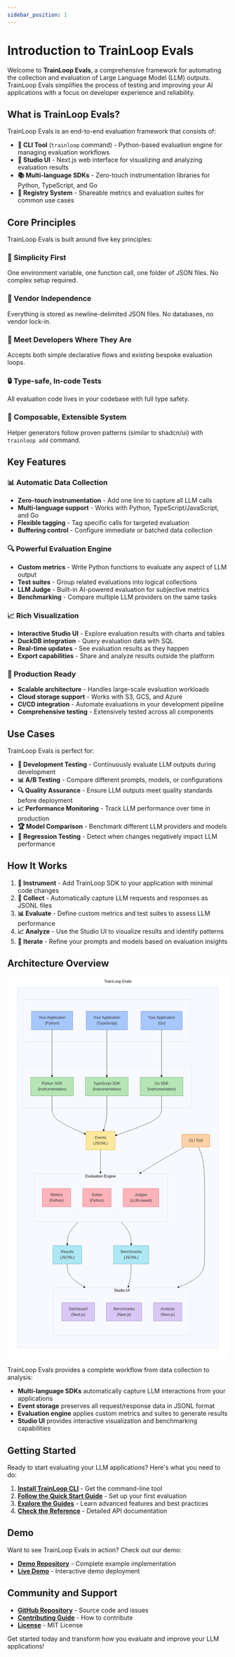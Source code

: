 ```yaml
---
sidebar_position: 1
---
```


# Introduction to TrainLoop Evals

Welcome to **TrainLoop Evals**, a comprehensive framework for automating the collection and evaluation of Large Language Model (LLM) outputs. TrainLoop Evals simplifies the process of testing and improving your AI applications with a focus on developer experience and reliability.

## What is TrainLoop Evals?

TrainLoop Evals is an end-to-end evaluation framework that consists of:

- **🤖 CLI Tool** (`trainloop` command) - Python-based evaluation engine for managing evaluation workflows
- **🎨 Studio UI** - Next.js web interface for visualizing and analyzing evaluation results
- **📚 Multi-language SDKs** - Zero-touch instrumentation libraries for Python, TypeScript, and Go
- **🔧 Registry System** - Shareable metrics and evaluation suites for common use cases

## Core Principles

TrainLoop Evals is built around five key principles:

### 🎯 Simplicity First
One environment variable, one function call, one folder of JSON files. No complex setup required.

### 🔄 Vendor Independence
Everything is stored as newline-delimited JSON files. No databases, no vendor lock-in.

### 👥 Meet Developers Where They Are
Accepts both simple declarative flows and existing bespoke evaluation loops.

### 🔒 Type-safe, In-code Tests
All evaluation code lives in your codebase with full type safety.

### 🧩 Composable, Extensible System
Helper generators follow proven patterns (similar to shadcn/ui) with `trainloop add` command.

## Key Features

### 📊 Automatic Data Collection
- **Zero-touch instrumentation** - Add one line to capture all LLM calls
- **Multi-language support** - Works with Python, TypeScript/JavaScript, and Go
- **Flexible tagging** - Tag specific calls for targeted evaluation
- **Buffering control** - Configure immediate or batched data collection

### 🔍 Powerful Evaluation Engine
- **Custom metrics** - Write Python functions to evaluate any aspect of LLM output
- **Test suites** - Group related evaluations into logical collections
- **LLM Judge** - Built-in AI-powered evaluation for subjective metrics
- **Benchmarking** - Compare multiple LLM providers on the same tasks

### 📈 Rich Visualization
- **Interactive Studio UI** - Explore evaluation results with charts and tables
- **DuckDB integration** - Query evaluation data with SQL
- **Real-time updates** - See evaluation results as they happen
- **Export capabilities** - Share and analyze results outside the platform

### 🚀 Production Ready
- **Scalable architecture** - Handles large-scale evaluation workloads
- **Cloud storage support** - Works with S3, GCS, and Azure
- **CI/CD integration** - Automate evaluations in your development pipeline
- **Comprehensive testing** - Extensively tested across all components

## Use Cases

TrainLoop Evals is perfect for:

- **🔧 Development Testing** - Continuously evaluate LLM outputs during development
- **📊 A/B Testing** - Compare different prompts, models, or configurations
- **🔍 Quality Assurance** - Ensure LLM outputs meet quality standards before deployment
- **📈 Performance Monitoring** - Track LLM performance over time in production
- **🏆 Model Comparison** - Benchmark different LLM providers and models
- **🎯 Regression Testing** - Detect when changes negatively impact LLM performance

## How It Works

1. **🔧 Instrument** - Add TrainLoop SDK to your application with minimal code changes
2. **📝 Collect** - Automatically capture LLM requests and responses as JSONL files
3. **📊 Evaluate** - Define custom metrics and test suites to assess LLM performance
4. **📈 Analyze** - Use the Studio UI to visualize results and identify patterns
5. **🔄 Iterate** - Refine your prompts and models based on evaluation insights

## Architecture Overview

![TrainLoop Evals Flow](/trainloop-evals-flow.png)

TrainLoop Evals provides a complete workflow from data collection to analysis:

- **Multi-language SDKs** automatically capture LLM interactions from your applications
- **Event storage** preserves all request/response data in JSONL format
- **Evaluation engine** applies custom metrics and suites to generate results
- **Studio UI** provides interactive visualization and benchmarking capabilities

## Getting Started

Ready to start evaluating your LLM applications? Here's what you need to do:

1. **[Install TrainLoop CLI](./getting-started/installation.md)** - Get the command-line tool
2. **[Follow the Quick Start Guide](./getting-started/quick-start.md)** - Set up your first evaluation
3. **[Explore the Guides](./guides/)** - Learn advanced features and best practices
4. **[Check the Reference](./reference/)** - Detailed API documentation

## Demo

Want to see TrainLoop Evals in action? Check out our demo:

- **[Demo Repository](https://github.com/trainloop/chat-ui-demo)** - Complete example implementation
- **[Live Demo](https://evals.trainloop.ai)** - Interactive demo deployment

## Community and Support

- **[GitHub Repository](https://github.com/trainloop/evals)** - Source code and issues
- **[Contributing Guide](https://github.com/trainloop/evals/blob/main/CONTRIBUTING.md)** - How to contribute
- **[License](https://github.com/trainloop/evals/blob/main/LICENSE)** - MIT License

Get started today and transform how you evaluate and improve your LLM applications!